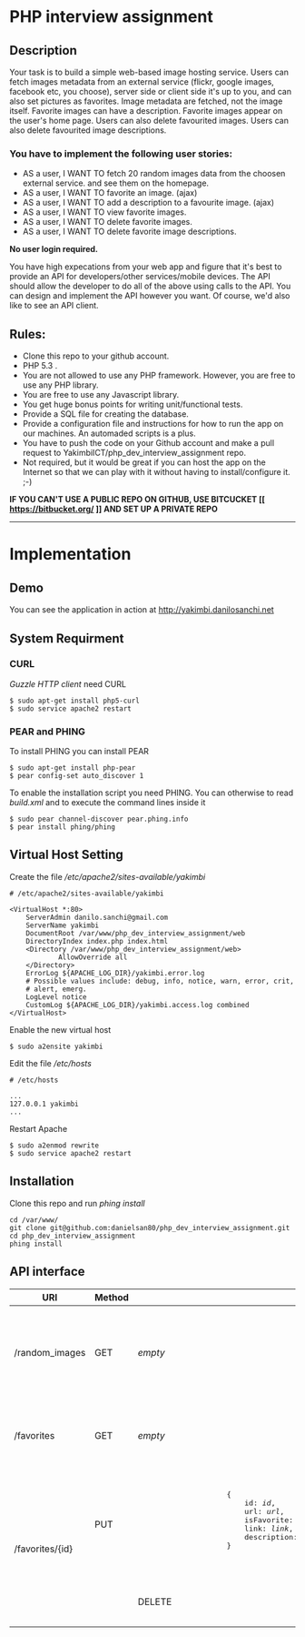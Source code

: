 # PHP interview assignment

## Description

Your task is to build a simple web-based image hosting service.
Users can fetch images metadata from an external service (flickr, google images, facebook etc, you choose),
server side or client side it's up to you, and can also set pictures as favorites.
Image metadata are fetched, not the image itself.
Favorite images can have a description.
Favorite images appear on the user's home page.
Users can also delete favourited images.
Users can also delete favourited image descriptions.

### You have to implement the following user stories:

* AS a user, I WANT TO fetch 20 random images data from the choosen external service.
  and see them on the homepage.
* AS a user, I WANT TO favorite an image. (ajax)
* AS a user, I WANT TO add a description to a favourite image. (ajax)
* AS a user, I WANT TO view favorite images.
* AS a user, I WANT TO delete favorite images.
* AS a user, I WANT TO delete favorite image descriptions.

**No user login required.**

You have high expecations from your web app and figure that it's best to provide an API for
developers/other services/mobile devices.
The API should allow the developer to do all of the above using calls to the API. You
can design and implement the API however you want. Of course, we'd also like to see an API client.


## Rules:

* Clone this repo to your github account.
* PHP 5.3 .
* You are not allowed to use any PHP framework. However, you are free to use any PHP library.
* You are free to use any Javascript library.
* You get huge bonus points for writing unit/functional tests.
* Provide a SQL file for creating the database.
* Provide a configuration file and instructions for how to run the app on our machines. An automaded scripts is a plus.
* You have to push the code on your Github account and make a pull request to YakimbiICT/php_dev_interview_assignment repo.
* Not required, but it would be great if you can host the app on the Internet so that we can play
  with it without having to install/configure it. ;-) 

**IF YOU CAN'T USE A PUBLIC REPO ON GITHUB, USE BITCUCKET [[ https://bitbucket.org/ ]] AND SET UP A PRIVATE REPO**

---

# Implementation

## Demo
You can see the application in action at http://yakimbi.danilosanchi.net

## System Requirment

### CURL
_Guzzle HTTP client_ need CURL
```shell
$ sudo apt-get install php5-curl
$ sudo service apache2 restart
```

### PEAR and PHING
To install PHING you can install PEAR
```shell
$ sudo apt-get install php-pear
$ pear config-set auto_discover 1
```

To enable the installation script you need PHING.
You can otherwise to read *build.xml* and to execute the command lines inside it

```shell
$ sudo pear channel-discover pear.phing.info
$ pear install phing/phing
```

## Virtual Host Setting
Create the file _/etc/apache2/sites-available/yakimbi_
```text
# /etc/apache2/sites-available/yakimbi

<VirtualHost *:80>
    ServerAdmin danilo.sanchi@gmail.com
    ServerName yakimbi
    DocumentRoot /var/www/php_dev_interview_assignment/web
    DirectoryIndex index.php index.html
    <Directory /var/www/php_dev_interview_assignment/web>
            AllowOverride all
    </Directory>
    ErrorLog ${APACHE_LOG_DIR}/yakimbi.error.log
    # Possible values include: debug, info, notice, warn, error, crit,
    # alert, emerg.
    LogLevel notice
    CustomLog ${APACHE_LOG_DIR}/yakimbi.access.log combined
</VirtualHost>
```
Enable the new virtual host
```shell
$ sudo a2ensite yakimbi
```
Edit the file _/etc/hosts_
```text
# /etc/hosts

...
127.0.0.1 yakimbi
...
```

Restart Apache
```shell
$ sudo a2enmod rewrite
$ sudo service apache2 restart
```

## Installation
Clone this repo and run _phing install_
```shell
cd /var/www/
git clone git@github.com:danielsan80/php_dev_interview_assignment.git
cd php_dev_interview_assignment
phing install
```

## API interface
<table>
    <thead>
        <tr>
            <th>URI</th>
            <th>Method</th>
            <th>Body</th>
            <th>Description</th>
         </tr>
    </thead>
    <tbody>
        <tr>
            <td>/random_images</td>
            <td>GET</td>
            <td><em>empty</em></td>
            <td>Get a collection of random images from an external service (Flickr).</td>
         </tr>
        <tr>
            <td>/favorites</td>
            <td>GET</td>
            <td><em>empty</em></td>
            <td>Get the collection of all favorites images of the user.</td>
         </tr>
        <tr>
            <td rowspan="2" >/favorites/{id}</td>
            <td>PUT</td>
            <td>
                <pre>
                    {
                        id: <em>id</em>,
                        url: <em>url</em>,
                        isFavorite: <em>isFavorite</em>,
                        link: <em>link</em>,
                        description: <em>description</em>                            
                    }
                </pre>
            </td>
            <td>Store the metadata of a favorite image. If you omit some data, these ones will not be changed.</td>
         </tr>
        <tr>
            <td ></td>
            <td>DELETE</td>
            <td>
                <em>empty</em>
            </td>
            <td>Remove a favorite image.</td>
         </tr>
     </tbody>
</table>


